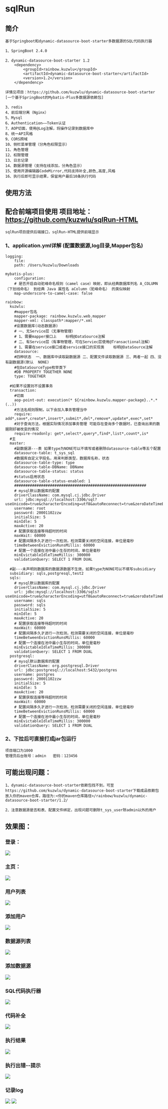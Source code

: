# sqlRun
## 简介
    基于Springboot和dynamic-datasource-boot-starter多数据源的SQL代码执行器
    
    1、SpringBoot 2.4.0
    
    2、dynamic-datasource-boot-starter 1.2 
        <dependency>
            <groupId>rainbow.kuzwlu</groupId>
            <artifactId>dynamic-datasource-boot-starter</artifactId>
            <version>1.2</version>
        </dependency>
    
    详情见项目：https://github.com/kuzwlu/dynamic-datasource-boot-starter
    [一个基于SpringBoot的Mybatis-Plus多数据源依赖包]

    3、redis
    4、前后端分离（Nginx）
    5、Mysql
    6、Authentication——Token认证
    7、AOP切面，使用@Log注解，将操作记录到数据库中
    8、统一API风格
    9、CORS跨域
    10、侧栏菜单管理（分角色权限显示）
    11、角色管理
    12、权限管理
    13、日志记录
    14、数据源管理（支持在线添加，分角色显示）
    15、使用开源编辑器CodeMirror,代码支持补全,颜色,高度,风格
    16、执行后即可显示结果，保留用户最后10条执行代码


## 使用方法

## 配合前端项目使用 项目地址：https://github.com/kuzwlu/sqlRun-HTML
    sqlRun项目提供后端接口，sqlRun-HTML提供前端显示

### 1、application.yml详解 (配置数据源,log目录,Mapper包名)
    logging:
        file:
        path: /Users/kuzwlu/Downloads

    mybatis-plus:
        configuration:
        # 是否开启自动驼峰命名规则（camel case）映射，即从经典数据库列名 A_COLUMN（下划线命名） 到经典 Java 属性名 aColumn（驼峰命名） 的类似映射
        map-underscore-to-camel-case: false    

    rainbow:
      kuzwlu:
        #mapper包名
        mapper-package: rainbow.kuzwlu.web.mapper
        mapper-xml: classpath*:mapper/*.xml
        #设置数据库(动态数据源)
        # 一、无Service层（无事物管理）
        # 1、需要mapper接口上    标明@DataSource注解
        # 二、有Service层（有事物管理，可在Serviec层使用@Transactional注解）
        # 1、需要在service接口或者service接口的实现类    标明@DataSource注解
        datasource:
        #四种状态  一、数据库中读取副数据源 二、配置文件读取数据源 三、两者一起 四、没有副数据源(默认  NONE)
        #在DataSourceType枚举类下
        #DB PROPERTY TOGETHER NONE
        type: TOGETHER

      #如果不设置则不设置事务
      transaction:
        #切面
        aop-point-out: execution(* ${rainbow.kuzwlu.mapper-package}..*.*(..))
        #方法名规则限制，以下会加入事务管理当中
        require: add*,save*,create*,insert*,submit*,del*,remove*,update*,exec*,set*
        #对于查询方法，根据实际情况添加事务管理 可能存在查询多个数据时，已查询出来的数据刚好被改变的情况
        require-readonly: get*,select*,query*,find*,list*,count*,is*
      #主
      master:
        #副数据源---表 如果type为NONE可以不填写或者删除datasource-table等五个配置
        datasource-table: t_sys_sql
        #数据库自定义字段名，用来判断类型，数据库名称，状态
        datasource-table-type: type
        datasource-table-DBName: DBName
        datasource-table-status: status
        #status启用状态
        datasource-table-status-enabled: 1
        ###########################################################
        # mysql默认数据库的配置
        driverClassName: com.mysql.cj.jdbc.Driver
        url: jdbc:mysql://localhost:3306/sql?useUnicode=true&characterEncoding=utf8&autoReconnect=true&zeroDateTimeBehavior=convertToNull&transformedBitIsBoolean=true&serverTimezone=Asia/Shanghai
        username: root
        password: 20001102zzw
        initialSize: 5
        minIdle: 5
        maxActive: 20
        # 配置获取连接等待超时的时间
        maxWait: 60000
        # 配置间隔多久才进行一次检测，检测需要关闭的空闲连接，单位是毫秒
        timeBetweenEvictionRunsMillis: 60000
        # 配置一个连接在池中最小生存的时间，单位是毫秒
        minEvictableIdleTimeMillis: 300000
        validationQuery: SELECT 1 FROM DUAL

      #副---未声明则数据库的数据源数据不生效，如果type为NONE可以不填写subsidiary
      subsidiary: sqls,postgresql,test2
      sqls:
        # mysql默认数据库的配置
        driverClassName: com.mysql.cj.jdbc.Driver
        url: jdbc:mysql://localhost:3306/sqls?useUnicode=true&characterEncoding=utf8&autoReconnect=true&zeroDateTimeBehavior=convertToNull&transformedBitIsBoolean=true&serverTimezone=Asia/Shanghai
        username: sqls
        password: sqls
        initialSize: 5
        minIdle: 5
        maxActive: 20
        # 配置获取连接等待超时的时间
        maxWait: 60000
        # 配置间隔多久才进行一次检测，检测需要关闭的空闲连接，单位是毫秒
        timeBetweenEvictionRunsMillis: 60000
        # 配置一个连接在池中最小生存的时间，单位是毫秒
        minEvictableIdleTimeMillis: 300000
        validationQuery: SELECT 1 FROM DUAL
      postgresql:
        # mysql默认数据库的配置
        driverClassName: org.postgresql.Driver
        url: jdbc:postgresql://localhost:5432/postgres
        username: postgres
        password: 20001102zzw
        initialSize: 5
        minIdle: 5
        maxActive: 20
        # 配置获取连接等待超时的时间
        maxWait: 60000
        # 配置间隔多久才进行一次检测，检测需要关闭的空闲连接，单位是毫秒
        timeBetweenEvictionRunsMillis: 60000
        # 配置一个连接在池中最小生存的时间，单位是毫秒
        minEvictableIdleTimeMillis: 300000
        validationQuery: SELECT 1 FROM DUAL

### 2、下拉后可直接打成jar包运行  
    项目端口为1000
    管理员后台账号：admin   密码：123456
        
## 可能出现问题：
    1、dynamic-datasource-boot-starter依赖包找不到，可至
    https://github.com/kuzwlu/dynamic-datasource-boot-starter下载成品依赖包
    放入你的maven仓库，路径为:<你的maven仓库路径>/rainbow/kuzwlu/dynamic-datasource-boot-starter/1.2/
    
    2、注意数据源是否和表、配置文件绑定，出现问题可删除t_sys_user除admin以外的用户

## 效果图：
### 登录：
![](https://i.loli.net/2021/08/09/d5raEWRyAmzGMDp.png)
### 主页：
![](https://i.loli.net/2021/08/09/TVO7HX9cRKbGoLZ.png)
### 用户列表
![](https://i.loli.net/2021/08/09/YN9RxmMHB4rZSXw.png)
### 添加用户
![](https://i.loli.net/2021/08/09/UC83maKR6YJM4ri.png)
### 数据源列表
![](https://i.loli.net/2021/08/09/VMAmXyhx9UprfZt.png)
### 添加数据源
![](https://i.loli.net/2021/08/09/iqL8CfvHUMpmJKe.png)
### SQL代码执行器
![](https://i.loli.net/2021/08/09/pmRbDgoGIWU7Y6y.png)
### 代码补全
![](https://i.loli.net/2021/08/09/mk9W2zjMgcGHhl1.png)
### 执行结果
![](https://i.loli.net/2021/08/09/iH5W6NFvmtMfdLA.png)
### 执行出错--提示
![](https://i.loli.net/2021/08/09/81vLKarWosXAfjg.png)
### 记录log
![](https://i.loli.net/2021/08/09/LvIH2E98XsogWxA.png)
![](https://i.loli.net/2021/08/09/ZO2lEBdfr3bWFo5.png)